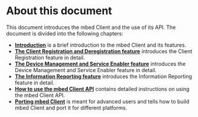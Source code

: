 About this document
=====================

This document introduces the mbed Client and the use of its API. The document is divided into the following chapters:

- [**Introduction**](introduction.md) is a brief introduction to the mbed Client and its features.
- [**The Client Registration and Deregistration feature**](client_reg_dereg.md) introduces the Client Registration feature in detail.
- [**The Device Management and Service Enabler feature**](dev_man_serv_enable.md) introduces the Device Management and Service Enabler feature in detail.
- [**The Information Reporting feature**](info_reporting.md) introduces the Information Reporting feature in detail.
- [**How to use the mbed Client API**](howto.md) contains detailed instructions on using the mbed Client API.
- [**Porting mbed Client**](porting-guide.md) is meant for advanced users and tells how to build mbed Client and port it for different platforms.


